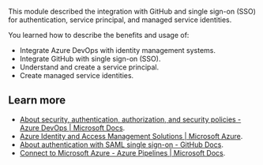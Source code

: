 This module described the integration with GitHub and single sign-on (SSO) for authentication, service principal, and managed service identities.

You learned how to describe the benefits and usage of:

 -  Integrate Azure DevOps with identity management systems.
 -  Integrate GitHub with single sign-on (SSO).
 -  Understand and create a service principal.
 -  Create managed service identities.

## Learn more

 -  [About security, authentication, authorization, and security policies - Azure DevOps \| Microsoft Docs](/azure/devops/organizations/security/about-security-identity).
 -  [Azure Identity and Access Management Solutions \| Microsoft Azure](https://azure.microsoft.com/product-categories/identity/).
 -  [About authentication with SAML single sign-on - GitHub Docs](https://docs.github.com/authentication/authenticating-with-saml-single-sign-on/about-authentication-with-saml-single-sign-on).
 -  [Connect to Microsoft Azure - Azure Pipelines \| Microsoft Docs](/azure/devops/pipelines/library/connect-to-azure).
